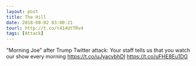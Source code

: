 ```yaml
---
layout: post
title: The Hill
date: 2018-08-02 03:00:21
tourl: http://t.co/t414UtTRv4
tags: [Attack]
---
```

"Morning Joe" after Trump Twitter attack: Your staff tells us that you watch our show every morning https://t.co/uJyacvbhDI https://t.co/uFHE8Eu1DG